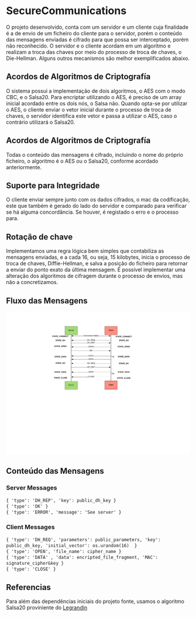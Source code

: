 # SecureCommunications

O projeto desenvolvido, conta com um servidor e um cliente cuja finalidade é a de envio de um ficheiro do cliente para o servidor, porém o conteúdo das mensagens enviadas é cifrado para que possa ser interceptado, porém não reconhecido. O servidor e o cliente acordam em um algoritmo e realizam a troca das chaves por meio do processo de troca de chaves, o Die-Hellman. Alguns outros mecanismos são melhor exemplificados abaixo.    

## Acordos de Algoritmos de Criptografía
O sistema possui a implementação de dois algoritmos, o AES com o modo CBC, e o Salsa20. Para encriptar utilizando o AES, é preciso de um array inicial acordado entre os dois nós, o Salsa não. Quando opta-se por utilizar o AES, o cliente enviar o vetor inicial durante o processo de troca de chaves, o servidor identifica este vetor e passa a utilizar o AES, caso o contrário utilizará o Salsa20.

## Acordos de Algoritmos de Criptografía
Todas o conteúdo das mensagens é cifrado, incluindo o nome do próprio ficheiro, o algoritmo é o AES ou o Salsa20, conforme acordado anteriormente. 

## Suporte para Integridade
O cliente enviar sempre junto com os dados cifrados, o mac da codificação, este que também é gerado do lado do servidor e comparado para verificar se há alguma concordância. Se houver, é registado o erro e o processo para.

## Rotação de chave
Implementamos uma regra lógica bem simples que contabiliza as mensagens enviadas, e a cada 16, ou seja, 15 kilobytes, inicia o processo de troca de chaves, Diffie-Hellman, e salva a posição do ficheiro para retornar a enviar do ponto exato da última mensagem.
É possível implementar uma alteração dos algoritmos de cifragem durante o processo de envios, mas não a concretizamos.



## Fluxo das Mensagens
<img src="presentation/MessageFlow.png">


## Conteúdo das Mensagens

### Server Messages
    { 'type': 'DH_REP', 'key': public_dh_key }
    { 'type': 'OK' }
    { 'type': 'ERROR', 'message': 'See server' }

### Client Messages
    { 'type': 'DH_REQ', 'parameters': public_parameters, 'key': public_dh_key, 'initial_vector': os.urandom(16)  }
    { 'type': 'OPEN', 'file_name': cipher_name }
    { 'type': 'DATA' , 'data': encripted_file_fragment, 'MAC': signature_cipher&key }
    { 'type': 'CLOSE' }


## Referencias
Para além das dependências iniciais do projeto fonte, usamos o algoritmo Salsa20 proviniente do [Legrandin](https://github.com/Legrandin/pycryptodome)
